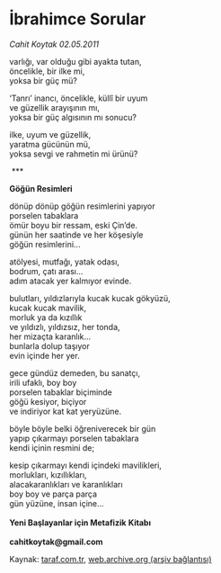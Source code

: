 # İbrahimce Sorular

*Cahit Koytak 02.05.2011*

<div class="yazi"><p>varlığı, var olduğu gibi ayakta tutan,<br/>öncelikle, bir ilke mi,<br/>yoksa bir güç mü?</p>
<p>‘Tanrı’ inancı, öncelikle, küllî bir uyum<br/>ve güzellik arayışının mı,<br/>yoksa bir güç algısının mı sonucu?</p>
<p>ilke, uyum ve güzellik,<br/>yaratma gücünün mü,<br/>yoksa sevgi ve rahmetin mi ürünü?</p>
<p> ***</p>
<p><strong>Göğün Resimleri</strong></p>
<p>dönüp dönüp göğün resimlerini yapıyor<br/>porselen tabaklara<br/>ömür boyu bir ressam, eski Çin’de.<br/>günün her saatinde ve her köşesiyle<br/>göğün resimlerini...</p>
<p>atölyesi, mutfağı, yatak odası,<br/>bodrum, çatı arası...<br/>adım atacak yer kalmıyor evinde.</p>
<p>bulutları, yıldızlarıyla kucak kucak gökyüzü,<br/>kucak kucak mavilik,<br/>morluk ya da kızıllık<br/>ve yıldızlı, yıldızsız, her tonda,<br/>her mizaçta karanlık...<br/>bunlarla dolup taşıyor<br/>evin içinde her yer.</p>
<p>gece gündüz demeden, bu sanatçı,<br/>irili ufaklı, boy boy<br/>porselen tabaklar biçiminde<br/>göğü kesiyor, biçiyor<br/>ve indiriyor kat kat yeryüzüne.</p>
<p>böyle böyle belki öğreniverecek bir gün<br/>yapıp çıkarmayı porselen tabaklara<br/>kendi içinin resmini de;</p>
<p>kesip çıkarmayı kendi içindeki mavilikleri,<br/>morlukları, kızıllıkları,<br/>alacakaranlıkları ve karanlıkları<br/>boy boy ve parça parça<br/>gün yüzüne, insan içine...<br/><br/><strong>Yeni Başlayanlar için Metafizik</strong> <strong>Kitabı<br/><br/></strong><strong>cahitkoytak@gmail.com</strong></p>
</div>

Kaynak: [taraf.com.tr](http://www.taraf.com.tr/cahit-koytak/makale-ibrahimce-sorular.htm), [web.archive.org (arşiv bağlantısı)](http://web.archive.org/web/20130624000515/http://www.taraf.com.tr/cahit-koytak/makale-ibrahimce-sorular.htm)
